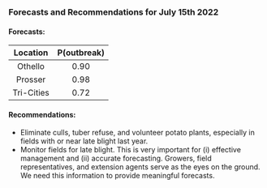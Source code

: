###  Forecasts and Recommendations for July 15th 2022
#### Forecasts:

| Location | P(outbreak) |
| :---: | :---: |
| Othello | 0.90 |
| Prosser | 0.98 |
| Tri-Cities | 0.72 |

#### Recommendations:

* Eliminate culls, tuber refuse, and volunteer potato plants, especially in fields with or near late blight last year.
* Monitor fields for late blight. This is very important for (i) effective management and (ii) accurate forecasting. Growers, field representatives, and extension agents serve as the eyes on the ground. We need this information to provide meaningful forecasts.
